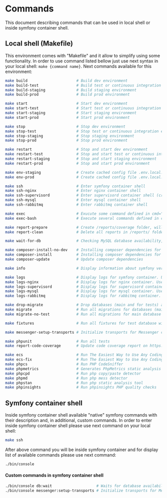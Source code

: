 # Commands
This document describing commands that can be used in local shell or inside symfony container shell.

## Local shell (Makefile)
This environment comes with "Makefile" and it allow to simplify using some functionality.
In order to use command listed bellow just use next syntax in your local shell: `make {command name}`.
Next commands available for this environment:
```bash
make build                      # Build dev environment
make build-test                 # Build test or continuous integration environment
make build-staging              # Build staging environment
make build-prod                 # Build prod environment

make start                      # Start dev environment
make start-test                 # Start test or continuous integration environment
make start-staging              # Start staging environment
make start-prod                 # Start prod environment

make stop                       # Stop dev environment
make stop-test                  # Stop test or continuous integration environment
make stop-staging               # Stop staging environment
make stop-prod                  # Stop prod environment

make restart                    # Stop and start dev environment
make restart-test               # Stop and start test or continuous integration environment
make restart-staging            # Stop and start staging environment
make restart-prod               # Stop and start prod environment

make env-staging                # Create cached config file .env.local.php (usually for staging environment)
make env-prod                   # Create cached config file .env.local.php (usually for prod environment)

make ssh                        # Enter symfony container shell
make ssh-nginx                  # Enter nginx container shell
make ssh-supervisord            # Enter supervisord container shell (cron jobs running there, etc...)
make ssh-mysql                  # Enter mysql container shell
make ssh-rabbitmq               # Enter rabbitmq container shell

make exec                       # Exucute some command defined in cmd="..." variable inside symfony container shell
make exec-bash                  # Execute several commands defined in cmd="..." variable inside symfony container shell

make report-prepare             # Create /reports/coverage folder, will be used for report after running tests
make report-clean               # Delete all reports in /reports/ folder

make wait-for-db                # Checking MySQL database availability, currently using for CircleCI (see /.circleci folder)

make composer-install-no-dev    # Installing composer dependencies for prod environment (without dev tools)
make composer-install           # Installing composer dependencies for dev environment
make composer-update            # Update composer dependencies

make info                       # Display information about symfony version and php version

make logs                       # Display logs for symfony container. Use ctrl+c in order to exit
make logs-nginx                 # Display logs for nginx container. Use ctrl+c in order to exit
make logs-supervisord           # Display logs for supervisord container. Use ctrl+c in order to exit
make logs-mysql                 # Display logs for mysql container. Use ctrl+c in order to exit
make logs-rabbitmq              # Display logs for rabbitmq container. Use ctrl+c in order to exit

make drop-migrate               # Drop databases (main and for tests) and run all migrations
make migrate                    # Run all migrations for databases (main and for tests)
make migrate-no-test            # Run all migrations for main database

make fixtures                   # Run all fixtures for test database without --append option (tables will be dropped and recreated)

make messenger-setup-transports # Initialize transports for Messenger component

make phpunit                    # Run all tests
make report-code-coverage       # Update code coverage report on https://coveralls.io (COVERALLS_REPO_TOKEN should be set on CI side)

make ecs                        # Run The Easiest Way to Use Any Coding Standard
make ecs-fix                    # Run The Easiest Way to Use Any Coding Standard to fix issues
make phpcs                      # Run PHP CodeSniffer
make phpmetrics                 # Generates PhpMetrics static analysis
make phpcpd                     # Run php copy/paste detector
make phpmd                      # Run php mess detector
make phpstan                    # Run php static analysis tool
make phpinsights                # Run phpinsights PHP quality checks
```

## Symfony container shell
Inside symfony container shell available "native" symfony commands with their description and, in additional, custom commands.
In order to enter inside symfony container shell please use next command on your local shell:
```bash
make ssh
```
After above command you will be inside symfony container and for display list of available commands please use next command:
```bash
./bin/console
```
#### Custom commands in symfony container shell
```bash
./bin/console db:wait                    # Waits for database availability (1 mins max)
./bin/console messenger:setup-transports # Initialize transports for Messenger component
```
